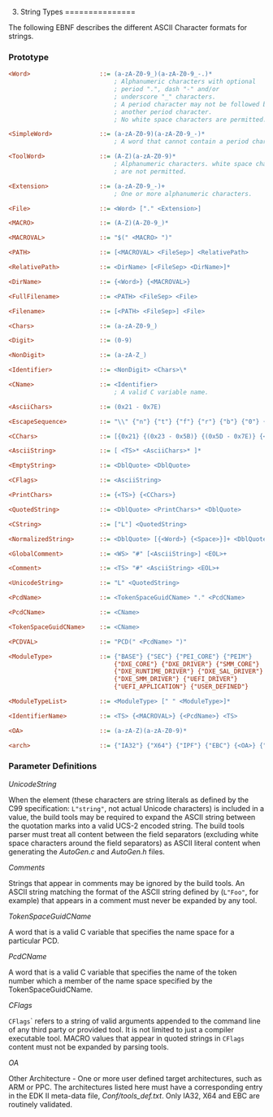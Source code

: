 3. String Types
===============

The following EBNF describes the different ASCII Character formats for
strings.

### Prototype

```ini
<Word>                   ::= (a-zA-Z0-9_)(a-zA-Z0-9_-.)*
                             ; Alphanumeric characters with optional
                             ; period ".", dash "-" and/or
                             ; underscore "_" characters.
                             ; A period character may not be followed by
                             ; another period character.
                             ; No white space characters are permitted.

<SimpleWord>             ::= (a-zA-Z0-9)(a-zA-Z0-9_-)*
                             ; A word that cannot contain a period character.

<ToolWord>               ::= (A-Z)(a-zA-Z0-9)*
                             ; Alphanumeric characters. white space characters
                             ; are not permitted.

<Extension>              ::= (a-zA-Z0-9_-)+
                             ; One or more alphanumeric characters.

<File>                   ::= <Word> ["." <Extension>]

<MACRO>                  ::= (A-Z)(A-Z0-9_)*

<MACROVAL>               ::= "$(" <MACRO> ")"

<PATH>                   ::= [<MACROVAL> <FileSep>] <RelativePath>

<RelativePath>           ::= <DirName> [<FileSep> <DirName>]*

<DirName>                ::= {<Word>} {<MACROVAL>}

<FullFilename>           ::= <PATH> <FileSep> <File>

<Filename>               ::= [<PATH> <FileSep>] <File>

<Chars>                  ::= (a-zA-Z0-9_)

<Digit>                  ::= (0-9)

<NonDigit>               ::= (a-zA-Z_)

<Identifier>             ::= <NonDigit> <Chars>\*

<CName>                  ::= <Identifier>
                             ; A valid C variable name.

<AsciiChars>             ::= (0x21 - 0x7E)

<EscapeSequence>         ::= "\\" {"n"} {"t"} {"f"} {"r"} {"b"} {"0"} {"\\"} {<DblQuote>}

<CChars>                 ::= [{0x21} {(0x23 - 0x5B)} {(0x5D - 0x7E)} {<EscapeSequence>}]*

<AsciiString>            ::= [ <TS>* <AsciiChars>* ]*

<EmptyString>            ::= <DblQuote> <DblQuote>

<CFlags>                 ::= <AsciiString>

<PrintChars>             ::= {<TS>} {<CChars>}

<QuotedString>           ::= <DblQuote> <PrintChars>* <DblQuote>

<CString>                ::= ["L"] <QuotedString>

<NormalizedString>       ::= <DblQuote> [{<Word>} {<Space>}]+ <DblQuote>

<GlobalComment>          ::= <WS> "#" [<AsciiString>] <EOL>+

<Comment>                ::= <TS> "#" <AsciiString> <EOL>+

<UnicodeString>          ::= "L" <QuotedString>

<PcdName>                ::= <TokenSpaceGuidCName> "." <PcdCName>

<PcdCName>               ::= <CName>

<TokenSpaceGuidCName>    ::= <CName>

<PCDVAL>                 ::= "PCD(" <PcdName> ")"

<ModuleType>             ::= {"BASE"} {"SEC"} {"PEI_CORE"} {"PEIM"}
                             {"DXE_CORE"} {"DXE_DRIVER"} {"SMM_CORE"}
                             {"DXE_RUNTIME_DRIVER"} {"DXE_SAL_DRIVER"}
                             {"DXE_SMM_DRIVER"} {"UEFI_DRIVER"}
                             {"UEFI_APPLICATION"} {"USER_DEFINED"}

<ModuleTypeList>         ::= <ModuleType> [" " <ModuleType>]*

<IdentifierName>         ::= <TS> {<MACROVAL>} {<PcdName>} <TS>

<OA>                     ::= (a-zA-Z)(a-zA-Z0-9)*

<arch>                   ::= {"IA32"} {"X64"} {"IPF"} {"EBC"} {<OA>} {"common"}
```

### Parameter Definitions

*UnicodeString*
<p>
When the <code><UnicodeString></code> element (these characters are string
literals as defined by the C99 specification: <code>L"string"</code>, not actual 
Unicode characters) is included in a value, the build tools may be 
required to expand the ASCII string between the quotation marks into a
valid UCS-2 encoded string. The build tools parser must treat all content
between the field separators (excluding white space characters around the
field separators) as ASCII literal content when generating the <i>AutoGen.c</i>
and <i>AutoGen.h</i> files.
</p>

*Comments*
<p>
Strings that appear in comments may be ignored by the build tools. An ASCII string
matching the format of the ASCII string defined by 
<code><UnicodeString></code> (<code>L"Foo"</code>, for example) that appears
in a comment must never be expanded by any tool.
</p>

*TokenSpaceGuidCName*
<p>
A word that is a valid C variable that specifies the name space for a particular PCD.
</p>

*PcdCName*
<p>
A word that is a valid C variable that specifies the name of the token number which 
a member of the name space specified by the TokenSpaceGuidCName.
</p>

*CFlags*
<p>
<code>CFlags</code>` refers to a string of valid arguments appended to the command
line of any third party or provided tool. It is not limited to just a compiler 
executable tool. MACRO values that appear in quoted strings in <code>CFlags</code>
content must not be expanded by parsing tools.
</p>

*OA*
<p>
Other Architecture - One or more user defined target architectures, such as ARM or 
PPC. The architectures listed here must have a corresponding entry in the EDK II 
meta-data file, <i>Conf/tools_def.txt</i>. Only IA32, X64 and EBC are routinely 
validated.
</p>

